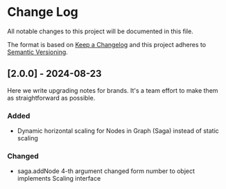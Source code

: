 # Change Log
All notable changes to this project will be documented in this file.

The format is based on [Keep a Changelog](http://keepachangelog.com/)
and this project adheres to [Semantic Versioning](http://semver.org/).

## [2.0.0] - 2024-08-23

Here we write upgrading notes for brands. It's a team effort to make them as
straightforward as possible.

### Added
-  Dynamic horizontal scaling for Nodes in Graph (Saga) instead of static scaling
### Changed
- saga.addNode 4-th argument changed form number to object implements Scaling interface
